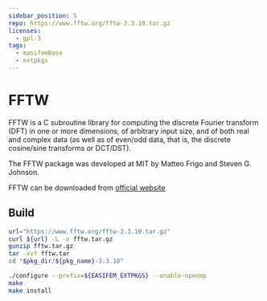 ```yaml
---
sidebar_position: 5
repo: https://www.fftw.org/fftw-3.3.10.tar.gz
licenses:
  - gpl-3
tags:
  - easifemBase
  - extpkgs
---
```



# FFTW

FFTW is a C subroutine library for computing the discrete Fourier transform (DFT) in one or more dimensions, of arbitrary input size, and of both real and complex data (as well as of even/odd data, that is, the discrete cosine/sine transforms or DCT/DST).

The FFTW package was developed at MIT by Matteo Frigo and Steven G. Johnson.

FFTW can be downloaded from [official website](https://www.fftw.org/fftw-3.3.10.tar.gz)

## Build

```bash
url="https://www.fftw.org/fftw-3.3.10.tar.gz"
curl ${url} -L -o fftw.tar.gz
gunzip fftw.tar.gz
tar -xvf fftw.tar
cd "$pkg_dir/${pkg_name}-3.3.10"

./configure --prefix=${EASIFEM_EXTPKGS} --enable-openmp
make
make install
```
